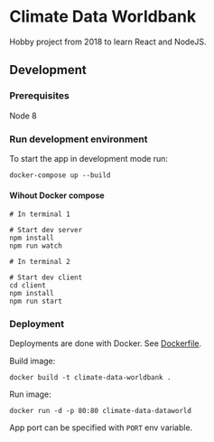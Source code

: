 # Climate Data Worldbank

Hobby project from 2018 to learn React and NodeJS.

## Development

### Prerequisites

Node 8

### Run development environment

To start the app in development mode run:

`docker-compose up --build`


#### Wihout Docker compose

```
# In terminal 1

# Start dev server
npm install
npm run watch

# In terminal 2

# Start dev client
cd client
npm install
npm run start
```

### Deployment

Deployments are done with Docker. See [Dockerfile](Dockerfile).

Build image:

`docker build -t climate-data-worldbank .`

Run image:

`docker run -d -p 80:80 climate-data-dataworld`

App port can be specified with `PORT` env variable.
